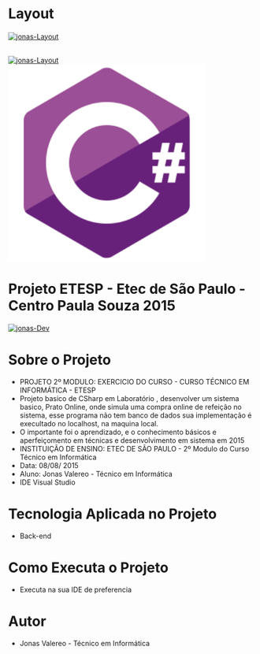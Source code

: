 # Layout

<a href="#">
<img align="center"  alt="jonas-Layout" height ="500" width ="1000" src ="https://user-images.githubusercontent.com/25933386/123571192-1c08a580-d7a0-11eb-9132-c70ab8fb8306.PNG"></img>
</a>

##

<a href="#">
<img align="center"  alt="jonas-Layout" height ="600" width ="500" src ="https://user-images.githubusercontent.com/25933386/123571195-1ca13c00-d7a0-11eb-9000-12ff7e60e33f.JPG" style="max-width: 100%;"></img>
</a>

<a href="#">
<img align="center"  alt="jonas-C#" height ="400" width ="400" src ="https://raw.githubusercontent.com/devicons/devicon/master/icons/csharp/csharp-original.svg" style="max-width: 100%;"></img>
</a>


# Projeto ETESP - Etec de São Paulo - Centro Paula Souza 2015

<a href="#">
<img align="center"  alt="jonas-Dev" height ="70" width ="160" src ="https://user-images.githubusercontent.com/25933386/116831049-87107400-ab83-11eb-947b-0a94a3e89f04.png" style="max-width: 100%;"></img>
</a>

# Sobre o Projeto

- PROJETO 2º MODULO: EXERCICIO DO CURSO - CURSO TÉCNICO EM INFORMÁTICA - ETESP
- Projeto basico de CSharp em Laboratório , desenvolver  um sistema basico, Prato Online, onde simula uma compra online de refeição no sistema, esse programa não tem banco de dados sua implementação é execultado no localhost, na maquina local.
- O importante foi o aprendizado, e o conhecimento básicos e aperfeiçomento em técnicas e desenvolvimento em sistema em 2015
- INSTITUIÇÃO DE ENSINO: ETEC DE SÃO PAULO - 2º Modulo do Curso Técnico em Informática
- Data:  08/08/ 2015
- Aluno: Jonas Valereo - Técnico em Informática
- IDE Visual Studio

# Tecnologia Aplicada no Projeto

- Back-end

# Como Executa o Projeto

- Executa na sua IDE de preferencia

# Autor

- Jonas Valereo - Técnico em Informática 
